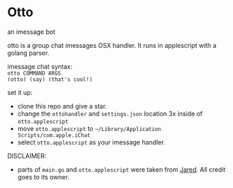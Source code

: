 # Otto
an imessage bot

otto is a group chat imessages OSX handler. It runs in applescript with a golang parser.  


imessage chat syntax:  
`otto COMMAND ARGS`  
`(otto) (say) (that's cool!)`


set it up:
+ clone this repo and give a star.
+ change the `ottohandler` and `settings.json` location 3x inside of `otto.applescript`
+ move `otto.applescript` to `~/Library/Application Scripts/com.apple.iChat` 
+ select `otto.applescript` as your imessage handler.

DISCLAIMER:
+ parts of `main.go` and `otto.applescript` were taken from
[Jared](https://github.com/ZekeSnider/Jared). All credit goes to its owner.
